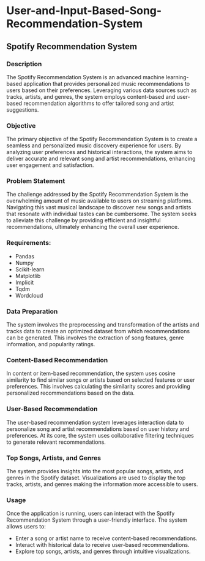 # User-and-Input-Based-Song-Recommendation-System

## Spotify Recommendation System

### Description
The Spotify Recommendation System is an advanced machine learning-based application that provides personalized music recommendations to users based on their preferences. Leveraging various data sources such as tracks, artists, and genres, the system employs content-based and user-based recommendation algorithms to offer tailored song and artist suggestions.

### Objective
The primary objective of the Spotify Recommendation System is to create a seamless and personalized music discovery experience for users. By analyzing user preferences and historical interactions, the system aims to deliver accurate and relevant song and artist recommendations, enhancing user engagement and satisfaction.

### Problem Statement
The challenge addressed by the Spotify Recommendation System is the overwhelming amount of music available to users on streaming platforms. Navigating this vast musical landscape to discover new songs and artists that resonate with individual tastes can be cumbersome. The system seeks to alleviate this challenge by providing efficient and insightful recommendations, ultimately enhancing the overall user experience.

### Requirements:
* Pandas
* Numpy
* Scikit-learn
* Matplotlib
* Implicit
* Tqdm
* Wordcloud

### Data Preparation
The system involves the preprocessing and transformation of the artists and tracks data to create an optimized dataset from which recommendations can be generated. This involves the extraction of song features, genre information, and popularity ratings.

### Content-Based Recommendation
In content or item-based recommendation, the system uses cosine similarity to find similar songs or artists based on selected features or user preferences. This involves calculating the similarity scores and providing personalized recommendations based on the data.

### User-Based Recommendation
The user-based recommendation system leverages interaction data to personalize song and artist recommendations based on user history and preferences. At its core, the system uses collaborative filtering techniques to generate relevant recommendations.

### Top Songs, Artists, and Genres
The system provides insights into the most popular songs, artists, and genres in the Spotify dataset. Visualizations are used to display the top tracks, artists, and genres making the information more accessible to users.

### Usage
Once the application is running, users can interact with the Spotify Recommendation System through a user-friendly interface. The system allows users to:

* Enter a song or artist name to receive content-based recommendations.
* Interact with historical data to receive user-based recommendations.
* Explore top songs, artists, and genres through intuitive visualizations.
